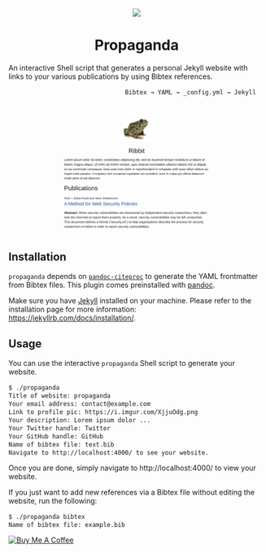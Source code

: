 <div align="center">
<img align="center" src="https://user-images.githubusercontent.com/18099289/60742609-54d56180-9f6e-11e9-9c5a-3e0009b7c707.png" height="200">
</div>
<h1 align="center">Propaganda</h1>

An interactive Shell script that generates a personal Jekyll website with links to your various publications by using Bibtex references.

```
                                Bibtex → YAML → _config.yml → Jekyll
```

![](propaganda.png)

## Installation

`propaganda` depends on [`pandoc-citeproc`](https://github.com/jgm/pandoc-citeproc) to generate the YAML frontmatter from Bibtex files. This plugin comes preinstalled with [pandoc](https://pandoc.org/).

Make sure you have [Jekyll](https://jekyllrb.com/) installed on your machine. Please refer to the installation page for more information: https://jekyllrb.com/docs/installation/.

## Usage

You can use the interactive `propaganda` Shell script to generate your website.

```
$ ./propaganda 
Title of website: propaganda
Your email address: contact@example.com
Link to profile pic: https://i.imgur.com/XjjuOdg.png
Your description: Lorem ipsum dolor ...
Your Twitter handle: Twitter
Your GitHub handle: GitHub
Name of bibtex file: text.bib
Navigate to http://localhost:4000/ to see your website.
```

Once you are done, simply navigate to http://localhost:4000/ to view your website.

If you just want to add new references via a Bibtex file without editing the website, run the following:

```
$ ./propaganda bibtex
Name of bibtex file: example.bib
```

<a href="https://www.buymeacoffee.com/edoverflow" target="_blank"><img src="https://cdn.buymeacoffee.com/buttons/default-orange.png" alt="Buy Me A Coffee" style="height: 51px !important;width: 217px !important;" ></a>

